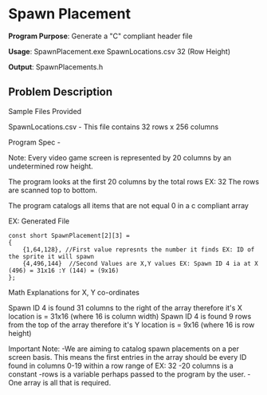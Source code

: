 # Spawn Placement

**Program Purpose**: Generate a "C" compliant header file

**Usage**: SpawnPlacement.exe SpawnLocations.csv 32 (Row Height)

**Output**: SpawnPlacements.h

## Problem Description

Sample Files Provided

SpawnLocations.csv - This file contains 32 rows x 256 columns

Program Spec -

Note: Every video game screen is represented by 20 columns by an undetermined row height.

The program looks at the first 20 columns by the total rows EX: 32
The rows are scanned top to bottom.

The program catalogs all items that are not equal 0 in a c compliant array
  
EX: Generated File

```
const short SpawnPlacement[2][3] =
{
    {1,64,128}, //First value represnts the number it finds EX: ID of the sprite it will spawn
    {4,496,144}  //Second Values are X,Y values EX: Spawn ID 4 ia at X (496) = 31x16 :Y (144) = (9x16) 
}; 
```

Math Explanations for X, Y co-ordinates

Spawn ID 4 is found 31 columns to the right of the array therefore it's X location is = 31x16 (where 16 is column width) 
Spawn ID 4 is found  9 rows from the top of the array therefore it's Y location is = 9x16 (where 16 is row height)

Important Note:
-We are aiming to catalog spawn placements on a per screen basis. 
This means the first entries in the array should be every ID found in columns 0-19 within a row range of EX: 32
-20 columns is a constant
-rows is a variable perhaps passed to the program by the user.
-One array is all that is required.